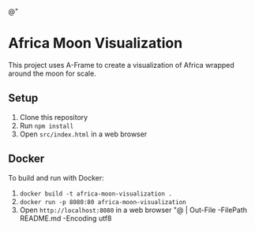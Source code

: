 @"
# Africa Moon Visualization

This project uses A-Frame to create a visualization of Africa wrapped around the moon for scale.

## Setup

1. Clone this repository
2. Run `npm install`
3. Open `src/index.html` in a web browser

## Docker

To build and run with Docker:

1. `docker build -t africa-moon-visualization .`
2. `docker run -p 8080:80 africa-moon-visualization`
3. Open `http://localhost:8080` in a web browser
"@ | Out-File -FilePath README.md -Encoding utf8
